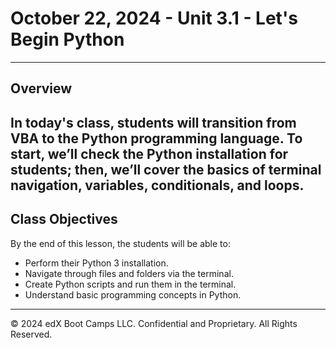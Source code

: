 # October 22, 2024 - Unit 3.1 - Let's Begin Python
---

## Overview
In today's class, students will transition from VBA to the Python programming language. To start, we’ll check the Python installation for students; then, we’ll cover the basics of terminal navigation, variables, conditionals, and loops.
---

## Class Objectives
By the end of this lesson, the students will be able to:
- Perform their Python 3 installation.
- Navigate through files and folders via the terminal.
- Create Python scripts and run them in the terminal.
- Understand basic programming concepts in Python.
---

© 2024 edX Boot Camps LLC. Confidential and Proprietary. All Rights Reserved.